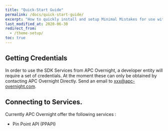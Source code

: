 ```yaml
---
title: "Quick-Start Guide"
permalink: /docs/quick-start-guide/
excerpt: "How to quickly install and setup Minimal Mistakes for use with GitHub Pages."
last_modified_at: 2020-06-30
redirect_from:
  - /theme-setup/
toc: true
---
```


## Getting Credentials
In order to use the SDK Services from APC Overnight, a developer entity will require a set of credentials.  At the moment these can only be obtained by contacting APC Overnight Directly.  Send an email to xxx@apc-overnight.com.

## Connecting to Services.
Currently APC Overnight offer the following services : 

* Pin Point API (PPAPI)


